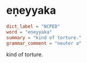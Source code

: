 # eṇeyyaka

``` toml
dict_label = "NCPED"
word = "eṇeyyaka"
summary = "kind of torture."
grammar_comment = "neuter a"
```

kind of torture.

